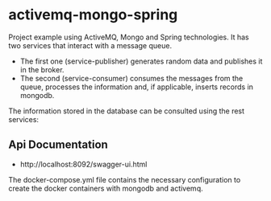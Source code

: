 # activemq-mongo-spring

Project example using ActiveMQ, Mongo and Spring technologies.
It has two services that interact with a message queue.

- The first one (service-publisher) generates random data and publishes it in the broker.
- The second (service-consumer) consumes the messages from the queue, processes the information and, if applicable, inserts records in mongodb.

The information stored in the database can be consulted using the rest services:

		
## Api Documentation

- http://localhost:8092/swagger-ui.html


The docker-compose.yml file contains the necessary configuration to create the docker containers with mongodb and activemq.
